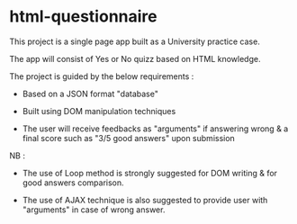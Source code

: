 # html-questionnaire

This project is a single page app built as a University practice case.

The app will consist of Yes or No quizz based on HTML knowledge.

The project is guided by the below requirements :

 - Based on a JSON format "database"
 
 - Built using DOM manipulation techniques
 
 - The user will receive feedbacks as "arguments" if answering wrong & a final score such as "3/5 good answers" upon submission
 
 NB :
 
 - The use of Loop method is strongly suggested for DOM writing & for good answers comparison.
 
 - The use of AJAX technique is also suggested to provide user with "arguments" in case of wrong answer.
 
 
 

